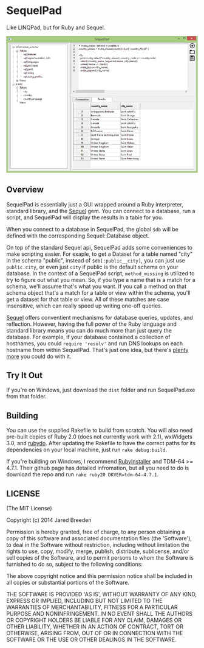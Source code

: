 SequelPad
=========

Like LINQPad, but for Ruby and Sequel.

![SequlPad Screenshot](/images/SequelPad.PNG?raw=true)

Overview
--------

SequelPad is essentially just a GUI wrapped around a Ruby interpreter, standard library, and the [Sequel](http://sequel.jeremyevans.net/) gem. You can connect to a database, run a script, and SequelPad will display the results in a table for you.

When you connect to a database in SequelPad, the global `$db` will be defined with the corresponding Sequel::Database object.

On top of the standard Sequel api, SequelPad adds some conveniences to make scripting easier. For exaple, to get a Dataset for a table named "city" in the schema "public", instead of `$db[:public__city]`, you can just use `public.city`, or even just `city` if public is the default schema on your database. In the context of a SequelPad script, `method_missing` is utilized to try to figure out what you mean. So, if you type a name that is a match for a schema, we'll assume that's what you want. If you call a method on that schema object that's a match for a table or view within the schema, you'll get a dataset for that table or view. All of these matches are case insensitive, which can really speed up writing one-off queries.

[Sequel](http://sequel.jeremyevans.net/) offers conventient mechanisms for database queries, updates, and reflection. However, having the full power of the Ruby language and standard library means you can do much more than just query the database. For example, if your database contained a collection of hostnames, you could `require 'resolv'` and run DNS lookups on each hostname from within SequelPad. That's just one idea, but there's [plenty more](http://ruby-doc.org/stdlib-2.0.0/) you could do with it.

Try It Out
----------

If you're on Windows, just download the `dist` folder and run SequelPad.exe from that folder.

Building
--------

You can use the supplied Rakefile to build from scratch. You will also need pre-built copies of Ruby 2.0 (does not currently work with 2.1), wxWidgets 3.0, and [rubydo](https://github.com/jbreeden/rubydo). After updating the Rakefile to have the correct paths for its dependencies on your local machine, just run `rake debug:build`.

If you're building on Windows, I recommend [RubyInstaller](https://github.com/oneclick/rubyinstaller) and TDM-64 >= 4.7.1. Their github page has detailed infromation, but all you need to do is download the repo and run `rake ruby20 DKVER=tdm-64-4.7.1`.

LICENSE
-------

(The MIT License)

Copyright (c) 2014 Jared Breeden

Permission is hereby granted, free of charge, to any person obtaining
a copy of this software and associated documentation files (the
'Software'), to deal in the Software without restriction, including
without limitation the rights to use, copy, modify, merge, publish,
distribute, sublicense, and/or sell copies of the Software, and to
permit persons to whom the Software is furnished to do so, subject to
the following conditions:

The above copyright notice and this permission notice shall be
included in all copies or substantial portions of the Software.

THE SOFTWARE IS PROVIDED 'AS IS', WITHOUT WARRANTY OF ANY KIND,
EXPRESS OR IMPLIED, INCLUDING BUT NOT LIMITED TO THE WARRANTIES OF
MERCHANTABILITY, FITNESS FOR A PARTICULAR PURPOSE AND NONINFRINGEMENT.
IN NO EVENT SHALL THE AUTHORS OR COPYRIGHT HOLDERS BE LIABLE FOR ANY
CLAIM, DAMAGES OR OTHER LIABILITY, WHETHER IN AN ACTION OF CONTRACT,
TORT OR OTHERWISE, ARISING FROM, OUT OF OR IN CONNECTION WITH THE
SOFTWARE OR THE USE OR OTHER DEALINGS IN THE SOFTWARE.
